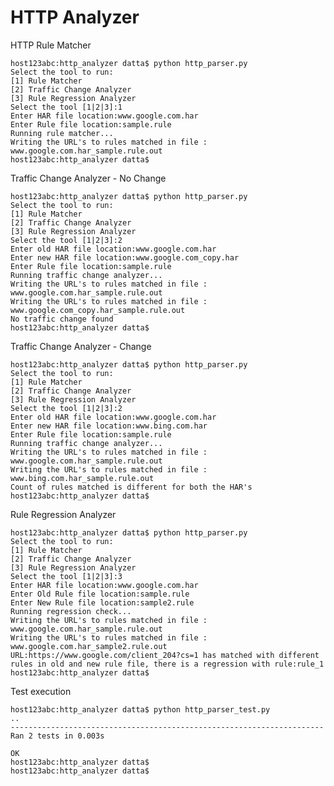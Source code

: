 # HTTP Analyzer

HTTP Rule Matcher

    host123abc:http_analyzer datta$ python http_parser.py
    Select the tool to run:
    [1] Rule Matcher
    [2] Traffic Change Analyzer
    [3] Rule Regression Analyzer
    Select the tool [1|2|3]:1
    Enter HAR file location:www.google.com.har
    Enter Rule file location:sample.rule
    Running rule matcher...
    Writing the URL's to rules matched in file : www.google.com.har_sample.rule.out
    host123abc:http_analyzer datta$

Traffic Change Analyzer - No Change

    host123abc:http_analyzer datta$ python http_parser.py
    Select the tool to run:
    [1] Rule Matcher
    [2] Traffic Change Analyzer
    [3] Rule Regression Analyzer
    Select the tool [1|2|3]:2
    Enter old HAR file location:www.google.com.har
    Enter new HAR file location:www.google.com_copy.har
    Enter Rule file location:sample.rule
    Running traffic change analyzer...
    Writing the URL's to rules matched in file : www.google.com.har_sample.rule.out
    Writing the URL's to rules matched in file : www.google.com_copy.har_sample.rule.out
    No traffic change found
    host123abc:http_analyzer datta$

Traffic Change Analyzer - Change

    host123abc:http_analyzer datta$ python http_parser.py
    Select the tool to run:
    [1] Rule Matcher
    [2] Traffic Change Analyzer
    [3] Rule Regression Analyzer
    Select the tool [1|2|3]:2
    Enter old HAR file location:www.google.com.har
    Enter new HAR file location:www.bing.com.har
    Enter Rule file location:sample.rule
    Running traffic change analyzer...
    Writing the URL's to rules matched in file : www.google.com.har_sample.rule.out
    Writing the URL's to rules matched in file : www.bing.com.har_sample.rule.out
    Count of rules matched is different for both the HAR's
    host123abc:http_analyzer datta$

Rule Regression Analyzer

    host123abc:http_analyzer datta$ python http_parser.py
    Select the tool to run:
    [1] Rule Matcher
    [2] Traffic Change Analyzer
    [3] Rule Regression Analyzer
    Select the tool [1|2|3]:3
    Enter HAR file location:www.google.com.har
    Enter Old Rule file location:sample.rule
    Enter New Rule file location:sample2.rule
    Running regression check...
    Writing the URL's to rules matched in file : www.google.com.har_sample.rule.out
    Writing the URL's to rules matched in file : www.google.com.har_sample2.rule.out
    URL:https://www.google.com/client_204?cs=1 has matched with different rules in old and new rule file, there is a regression with rule:rule_1
    host123abc:http_analyzer datta$


Test execution

    host123abc:http_analyzer datta$ python http_parser_test.py
    ..
    ----------------------------------------------------------------------
    Ran 2 tests in 0.003s
    
    OK
    host123abc:http_analyzer datta$
    host123abc:http_analyzer datta$
